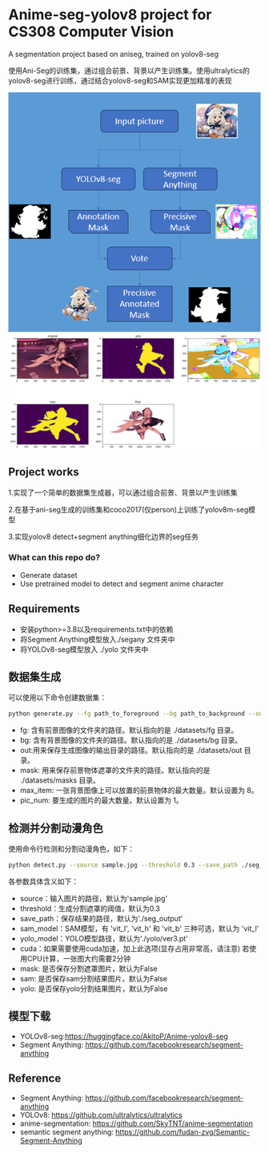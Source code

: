 # Anime-seg-yolov8 project for CS308 Computer Vision
A segmentation project based on aniseg, trained on yolov8-seg

使用Ani-Seg的训练集，通过组合前景、背景以产生训练集。使用ultralytics的yolov8-seg进行训练，通过结合yolov8-seg和SAM实现更加精准的表现

![Sample](./pics/pipeline.png)
![Sample](./pics/output.png)
## Project works
1.实现了一个简单的数据集生成器，可以通过组合前景、背景以产生训练集

2.在基于ani-seg生成的训练集和coco2017(仅person)上训练了yolov8m-seg模型

3.实现yolov8 detect+segment anything细化边界的seg任务

### What can this repo do?
- Generate dataset
- Use pretrained model to detect and segment anime character

## Requirements
- 安装python>=3.8以及requirements.txt中的依赖
- 将Segment Anything模型放入./segany 文件夹中
- 将YOLOv8-seg模型放入 ./yolo 文件夹中

## 数据集生成
可以使用以下命令创建数据集：
```bash
python generate.py --fg path_to_foreground --bg path_to_background --out path_to_output --mask path_to_mask --max_item number_of_items --pic_num number_of_pictures
```
- fg: 含有前景图像的文件夹的路径。默认指向的是 ./datasets/fg 目录。
- bg: 含有背景图像的文件夹的路径。默认指向的是 ./datasets/bg 目录。
- out:用来保存生成图像的输出目录的路径。默认指向的是 ./datasets/out 目录。
- mask: 用来保存前景物体遮罩的文件夹的路径。默认指向的是 ./datasets/masks 目录。
- max_item: 一张背景图像上可以放置的前景物体的最大数量。默认设置为 8。
- pic_num: 要生成的图片的最大数量。默认设置为 1。
## 检测并分割动漫角色

使用命令行检测和分割动漫角色，如下：

```bash
python detect.py --source sample.jpg --threshold 0.3 --save_path ./seg_output --sam_model vit_l --yolo_model ./yolo/ver3.pt --cuda --mask --sam --yolo
```
各参数具体含义如下：

- source：输入图片的路径，默认为'sample.jpg'
- threshold：生成分割遮罩的阈值，默认为0.3
- save_path：保存结果的路径，默认为'./seg_output'
- sam_model：SAM模型，有 'vit_l', 'vit_h' 和 'vit_b' 三种可选，默认为 'vit_l'
- yolo_model：YOLO模型路径，默认为'./yolo/ver3.pt'
- cuda：如果需要使用cuda加速，加上此选项(显存占用非常高，请注意) 若使用CPU计算，一张图大约需要2分钟
- mask: 是否保存分割遮罩图片，默认为False
- sam: 是否保存sam分割结果图片，默认为False
- yolo: 是否保存yolo分割结果图片，默认为False


## 模型下载

- YOLOv8-seg:https://huggingface.co/AkitoP/Anime-yolov8-seg
- Segment Anything: https://github.com/facebookresearch/segment-anything
## Reference
- Segment Anything: https://github.com/facebookresearch/segment-anything
- YOLOv8: https://github.com/ultralytics/ultralytics
- anime-segmentation: https://github.com/SkyTNT/anime-segmentation
- semantic segment anything: https://github.com/fudan-zvg/Semantic-Segment-Anything
